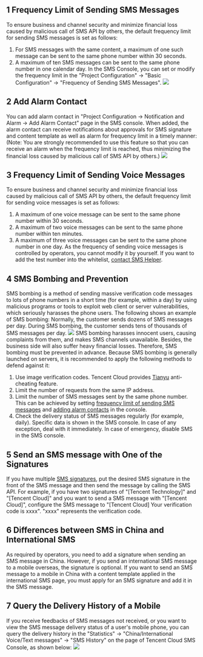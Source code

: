 ## 1 Frequency Limit of Sending SMS Messages
To ensure business and channel security and minimize financial loss caused by malicious call of SMS API by others, the default frequency limit for sending SMS messages is set as follows:
1. For SMS messages with the same content, a maximum of one such message can be sent to the same phone number within 30 seconds.
2. A maximum of ten SMS messages can be sent to the same phone number in one calendar day.
In the SMS Console, you can set or modify the frequency limit in the "Project Configuration" -> "Basic Configuration" -> "Frequency of Sending SMS Messages".
![](//mc.qcloudimg.com/static/img/7ee8dd6892d2fbb59ffe8959279fa440/image.png)

## 2 Add Alarm Contact
You can add alarm contact in "Project Configuration -> Notification and Alarm -> Add Alarm Contact" page in the SMS console. When added, the alarm contact can receive notifications about approvals for SMS signature and content template as well as alarm for frequency limit in a timely manner:
(Note: You are strongly recommended to use this feature so that you can receive an alarm when the frequency limit is reached, thus minimizing the financial loss caused by malicious call of SMS API by others.)
![](//mc.qcloudimg.com/static/img/eb48d970c482cd638c528e9f95e3ab24/image.png)

## 3 Frequency Limit of Sending Voice Messages
To ensure business and channel security and minimize financial loss caused by malicious call of SMS API by others, the default frequency limit for sending voice messages is set as follows:
1. A maximum of one voice message can be sent to the same phone number within 30 seconds. 
2. A maximum of two voice messages can be sent to the same phone number within ten minutes. 
3. A maximum of three voice messages can be sent to the same phone number in one day. 
As the frequency of sending voice messages is controlled by operators, you cannot modify it by yourself. If you want to add the test number into the whitelist, [contact SMS Helper](/document/product/382/3773).

## 4 SMS Bombing and Prevention
SMS bombing is a method of sending massive verification code messages to lots of phone numbers in a short time (for example, within a day) by using malicious programs or tools to exploit web client or server vulnerabilities, which seriously harasses the phone users.
The following shows an example of SMS bombing: Normally, the customer sends dozens of SMS messages per day. During SMS bombing, the customer sends tens of thousands of SMS messages per day.
![](//mc.qcloudimg.com/static/img/dbebfa33e35ae5542c1f00e006956eff/image.png)
SMS bombing harasses innocent users, causing complaints from them, and makes SMS channels unavailable. Besides, the business side will also suffer heavy financial losses. Therefore, SMS bombing must be prevented in advance.
Because SMS bombing is generally launched on servers, it is recommended to apply the following methods to defend against it:
1. Use image verification codes. Tencent Cloud provides [Tianyu](https://cloud.tencent.com/product/yy) anti-cheating feature.
2. Limit the number of requests from the same IP address.
3. Limit the number of SMS messages sent by the same phone number. This can be achieved by setting [frequency limit of sending SMS messages](#1-.E7.9F.AD.E4.BF.A1.E9.A2.91.E7.8E.87.E9.99.90.E5.88.B6) and [adding alarm contacts](#2-.E6.B7.BB.E5.8A.A0.E5.91.8A.E8.AD.A6.E8.81.94.E7.B3.BB.E4.BA.BA) in the console.
4. Check the delivery status of SMS messages regularly (for example, daily). Specific data is shown in the SMS console. In case of any exception, deal with it immediately. In case of emergency, disable SMS in the SMS console.

## 5 Send an SMS message with One of the Signatures
If you have multiple [SMS signatures](./9557#2-.E7.9F.AD.E4.BF.A1.E7.AD.BE.E5.90.8D.E8.A7.84.E8.8C.83), put the desired SMS signature in the front of the SMS message and then send the message by calling the SMS API.
For example, if you have two signatures of "[Tencent Technology]" and "[Tencent Cloud]" and you want to send a SMS message with "[Tencent Cloud]", configure the SMS message to "[Tencent Cloud] Your verification code is xxxx". "xxxx" represents the verification code.

## 6 Differences between SMS in China and International SMS
As required by operators, you need to add a signature when sending an SMS message in China. However, if you send an international SMS message to a mobile overseas, the signature is optional.
If you want to send an SMS message to a mobile in China with a content template applied in the international SMS page, you must apply for an SMS signature and add it in the SMS message.

## 7 Query the Delivery History of a Mobile
If you receive feedbacks of SMS messages not received, or you want to view the SMS message delivery status of a user's mobile phone, you can query the delivery history in the "Statistics" -> "China/International Voice/Text messages" -> "SMS History" on the page of Tencent Cloud SMS Console, as shown below:
![](//mc.qcloudimg.com/static/img/f14d976f443ace2e4ef73d62ed144a2b/image.png)
